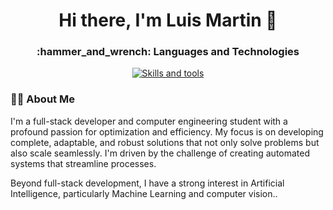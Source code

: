 
<h1 align="center">Hi there, I'm Luis Martin 👋</h1>
<h3 align="center">:hammer_and_wrench: Languages and Technologies</h3>

<p align="center">
  <a href="https://skillicons.dev">
    <img src="https://skillicons.dev/icons?i=ts,js,html,css,express,svelte,astro,next,react,flutter,docker,git,github,js,c,linux,bash,postgres,mysql,py,tensorflow,cs,unity" alt="Skills and tools"/>
  </a>
</p>

<h3>🧑‍💻 About Me</h3>
<p>
    I'm a full-stack developer and computer engineering student with a profound passion for optimization and efficiency. My focus is on developing complete, adaptable, and robust solutions that not only solve problems but also scale seamlessly. I'm driven by the challenge of creating automated systems that streamline processes.
</p>
<p>
    Beyond full-stack development, I have a strong interest in Artificial Intelligence, particularly Machine Learning and computer vision..
</p>


<!--
## 📫 How to reach me:
Contact me via my email address: luisricardomartin@gmail.com
<p>
  <a href="https://www.linkedin.com/in/luis-r-martin/" target="_blank" style="text-decoration: none;">
    <img src="https://raw.githubusercontent.com/CLorant/readme-social-icons/main/large/filled/linkedin.svg" alt="LinkedIn">
  </a>
</p>
-->

<!--
**martinforger/martinforger** is a ✨ _special_ ✨ repository because its `README.md` (this file) appears on your GitHub profile.

Here are some ideas to get you started:

- 🔭 I’m currently working on ...
- 🌱 I’m currently learning ...
- 👯 I’m looking to collaborate on ...
- 🤔 I’m looking for help with ...
- 💬 Ask me about ...
- 📫 How to reach me: ...
- 😄 Pronouns: ...
- ⚡ Fun fact: ...
-->
